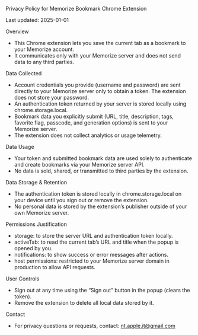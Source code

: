 Privacy Policy for Memorize Bookmark Chrome Extension

Last updated: 2025-01-01

Overview
- This Chrome extension lets you save the current tab as a bookmark to your Memorize account.
- It communicates only with your Memorize server and does not send data to any third parties.

Data Collected
- Account credentials you provide (username and password) are sent directly to your Memorize server only to obtain a token. The extension does not store your password.
- An authentication token returned by your server is stored locally using chrome.storage.local.
- Bookmark data you explicitly submit (URL, title, description, tags, favorite flag, passcode, and generation options) is sent to your Memorize server.
- The extension does not collect analytics or usage telemetry.

Data Usage
- Your token and submitted bookmark data are used solely to authenticate and create bookmarks via your Memorize server API.
- No data is sold, shared, or transmitted to third parties by the extension.

Data Storage & Retention
- The authentication token is stored locally in chrome.storage.local on your device until you sign out or remove the extension.
- No personal data is stored by the extension’s publisher outside of your own Memorize server.

Permissions Justification
- storage: to store the server URL and authentication token locally.
- activeTab: to read the current tab’s URL and title when the popup is opened by you.
- notifications: to show success or error messages after actions.
- host permissions: restricted to your Memorize server domain in production to allow API requests.

User Controls
- Sign out at any time using the “Sign out” button in the popup (clears the token).
- Remove the extension to delete all local data stored by it.

Contact
- For privacy questions or requests, contact: nt.apple.it@gmail.com
